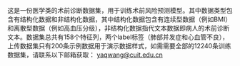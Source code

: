 这是一份医学类的术前诊断数据集，用于训练术前风险预测模型。其中数据类型包含有结构化数据和非结构化数据，其中结构化数据包含有连续型数据（例如BMI）和离散型数据（例如高血压分级），非结构化数据指代文本数据即病人的术前诊断文本。数据集总共有158个特征列，两个label标签（肺部并发症和心血管不良），上传数据集只有200条示例数据用于演示数据样式，如需需要全部的12240条训练数据集，请联系以下邮箱获取：
yaqwang@cuit.edu.cn
